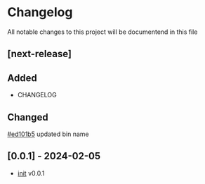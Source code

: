 # Changelog
All notable changes to this project will be documentend in this file

## [next-release]

## Added
- CHANGELOG

## Changed
[#ed101b5](https://github.com/dexNivaldo/mono-runner/commit/ed101b5affc208282b37c8866953f7fc4345f1f8) updated bin name

## [0.0.1] - 2024-02-05
- [init](https://github.com/dexNivaldo/mono-runner/tree/v0.0.1) v0.0.1